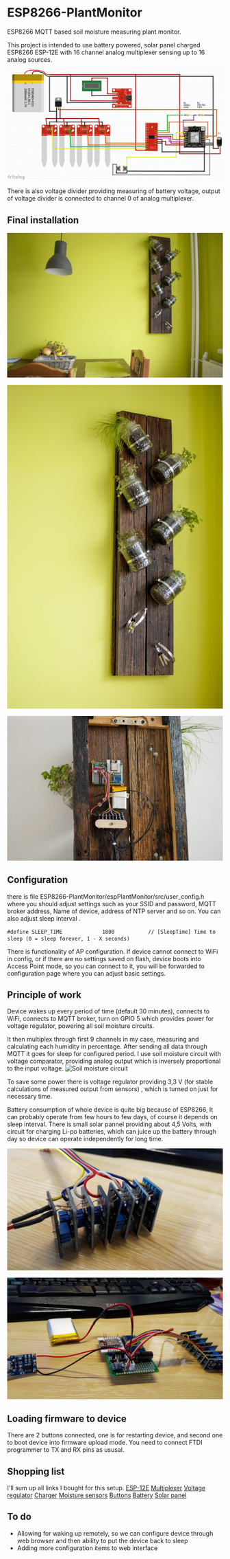 # ESP8266-PlantMonitor
ESP8266 MQTT based soil moisture measuring plant monitor.

This project is intended to use battery powered, solar panel charged ESP8266 ESP-12E with 16 channel analog multiplexer sensing up to 16 analog sources.

![Wiring Diagram](https://github.com/Luc3as/ESP8266-PlantMonitor/blob/master/Docs/wiring%20diagram.PNG?raw=true)

There is also voltage divider providing measuring of battery voltage, output of voltage divider is connected to channel 0 of analog multiplexer.

## Final installation
![Final installation](https://github.com/Luc3as/ESP8266-PlantMonitor/blob/master/Docs/final%20assembly.jpg?raw=true)

![Final installation](https://github.com/Luc3as/ESP8266-PlantMonitor/blob/master/Docs/final%20assembly2.jpg?raw=true)

![Mounted device to wall holder](https://github.com/Luc3as/ESP8266-PlantMonitor/blob/master/Docs/mounted%20circuit.jpg?raw=true)

## Configuration	
there is file ESP8266-PlantMonitor/espPlantMonitor/src/user_config.h
where you should adjust settings such as your SSID and password, MQTT broker address, Name of device, address of NTP server and so on. 
You can also adjust sleep interval . 

    #define SLEEP_TIME             1800           // [SleepTime] Time to sleep (0 = sleep forever, 1 - X seconds)

There is functionality of AP configuration. If device cannot connect to WiFi in config, or if there are no settings saved on flash, device boots into Access Point mode, so you can connect to it, you will be forwarded to configuration page where you can adjust basic settings. 

## Principle of work
Device wakes up every period of time (default 30 minutes), connects to WiFi, connects to MQTT broker, turn on GPIO 5 which provides power for voltage regulator, powering all soil moisture circuits.

It then multiplex through first 9 channels in my case, measuring and calculating each humidity in percentage. After sending all data through MQTT it goes for sleep for configured period. 
I use soil moisture circuit with voltage comparator, providing analog output which is inversely proportional to the input voltage. 
![Soil moisture circuit](https://www.elecrow.com/images/s/201405/13995201090.jpg)

To save some power there is voltage regulator providing 3,3 V (for stable calculations of measured output from sensors) , which is turned on just for necessary time.

Battery consumption of whole device is quite big because of ESP8266, It can probably operate from few hours to few days, of course it depends on sleep interval. There is small solar pannel providing about 4,5 Volts, with circuit for charging Li-po batteries, which can juice up the battery through day so device can operate independently for long time. 

![Soil moisture circuits stack](https://github.com/Luc3as/ESP8266-PlantMonitor/blob/master/Docs/soil%20moisture%20circuits%20stack.jpg?raw=true)

![enter image description here](https://github.com/Luc3as/ESP8266-PlantMonitor/blob/master/Docs/assembled%20pcbs.jpg?raw=true)



## Loading firmware to device
There are 2 buttons connected, one is for restarting device, and second one to boot device into firmware upload mode. You need to connect FTDI programmer to TX and RX pins as ususal. 

## Shopping list
I'll sum up all links I bought for this setup. 
[ESP-12E](https://www.aliexpress.com/item/2015-New-version-1PCS-ESP-12F-ESP-12E-upgrade-ESP8266-remote-serial-Port-WIFI-wireless-module/32649968409.html?spm=2114.13010608.0.0.w4pxDL)
[Multiplexer](https://www.aliexpress.com/item/CD74HC4067-16-Channel-Analog-Digital-Multiplexer-Breakout-Board-Module-For-Arduino/32646637082.html?spm=2114.13010608.0.0.2vcShQ)
[Voltage regulator](https://www.aliexpress.com/item/High-Quality-10Pcs-lot-5V-to-3-3V-For-DC-DC-Step-Down-Power-Supply-Buck/32553127952.html?spm=2114.13010608.0.0.kcr6Hl)
[Charger](https://www.aliexpress.com/item/Free-shipping-5pcs-TP4056-1A-Lipo-Battery-Charging-Board-Charger-Module-lithium-battery-DIY-MICRO-Port/32438089423.html?spm=2114.13010608.0.0.JdlgfR)
[Moisture sensors](https://www.aliexpress.com/item/FREE-SHIPPING-5pcs-lot-Soil-moisture-meter-testing-module-soil-humidity-sensor-robot-intelligent-car-for/32354569832.html?spm=2114.13010608.0.0.6gY1YW)
[Buttons](https://www.aliexpress.com/item/LHLL-100-Pcs-6-x-6mm-x-9-5mm-PCB-Momentary-Tactile-Tact-Push-Button-Switch/32711550204.html?spm=2114.13010608.0.0.aKemPF)
[Battery](https://www.aliexpress.com/item/3pcs-lot-Rc-Lipo-Battery-3-7V-1500mah-25c-for-RC-Airplane-Quadcopter-Helicopter-Car/32804996488.html?spm=2114.01010208.3.1.Fk4g51&ws_ab_test=searchweb0_0,searchweb201602_5_10152_10065_10151_10068_5010019_10136_10157_10137_10060_10138_10155_10062_10156_437_10154_10056_10055_10054_10059_303_100031_10099_10103_10102_10096_10147_10052_10053_10107_10050_10142_10051_10171_10084_10083_5190020_10119_10080_10082_10081_10110_519_10111_10112_10113_10114_10181_10037_10183_10182_10185_10032_10078_10079_10077_10073_10123_10120_142-10120,searchweb201603_2,ppcSwitch_5&btsid=2ce0c907-c13b-4d49-9a15-6604d871d6b2&algo_expid=1557efd2-43e1-4ea7-9ccf-d270574fd212-0&algo_pvid=1557efd2-43e1-4ea7-9ccf-d270574fd212)
[Solar panel](https://www.aliexpress.com/item/5V-4-5W-Epoxy-Solar-Panel-Photovoltaic-Panel-Polycrystalline-Solar-Cell-for-Mini-Sun-Power-Energy/32727251431.html?spm=2114.01010208.3.50.h5lah7&ws_ab_test=searchweb0_0,searchweb201602_5_10152_10065_10151_10068_5010019_10136_10157_10137_10060_10138_10155_10062_10156_437_10154_10056_10055_10054_10059_303_100031_10099_10103_10102_10096_10147_10052_10053_10107_10050_10142_10051_10171_10084_10083_5190020_10119_10080_10082_10081_10110_519_10111_10112_10113_10114_10181_10037_10183_10182_10185_10032_10078_10079_10077_10073_10123_10120_142-10120,searchweb201603_2,ppcSwitch_5&btsid=79f7213f-5251-4b23-983e-32aa42167da3&algo_expid=aece1f5d-0ef7-462c-a3ab-fbd0a9f45836-6&algo_pvid=aece1f5d-0ef7-462c-a3ab-fbd0a9f45836)
## To do 
* Allowing for waking up remotely, so we can configure device through web browser and then ability to put the device back to sleep
* Adding more configuration items to web interface